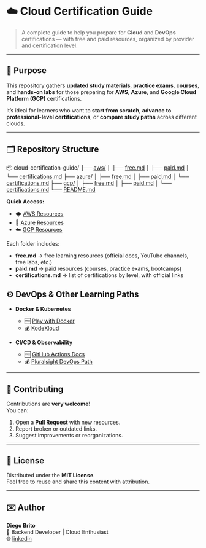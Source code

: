 # ☁️ Cloud Certification Guide

> A complete guide to help you prepare for **Cloud** and **DevOps** certifications — with free and paid resources, organized by provider and certification level.

---

## 🧭 Purpose

This repository gathers **updated study materials**, **practice exams**, **courses**, and **hands-on labs** for those preparing for **AWS**, **Azure**, and **Google Cloud Platform (GCP)** certifications.

It’s ideal for learners who want to **start from scratch**, **advance to professional-level certifications**, or **compare study paths** across different clouds.

---

## 🗂️ Repository Structure

📦 cloud-certification-guide/
├── [aws/](./aws/)
│   ├── [free.md](./aws/free.md)
│   ├── [paid.md](./aws/paid.md)
│   └── [certifications.md](./aws/certifications.md)
├── [azure/](./azure/)
│   ├── [free.md](./azure/free.md)
│   ├── [paid.md](./azure/paid.md)
│   └── [certifications.md](./azure/certifications.md)
├── [gcp/](./gcp/)
│   ├── [free.md](./gcp/free.md)
│   ├── [paid.md](./gcp/paid.md)
│   └── [certifications.md](./gcp/certifications.md)
└── [README.md](./README.md)

**Quick Access:**
- 🌩️ [AWS Resources](./aws/)
- 🔷 [Azure Resources](./azure/)
- ☁️ [GCP Resources](./gcp/)

Each folder includes:
- **free.md** → free learning resources (official docs, YouTube channels, free labs, etc.)
- **paid.md** → paid resources (courses, practice exams, bootcamps)
- **certifications.md** → list of certifications by level, with official links

## ⚙️ DevOps & Other Learning Paths

- **Docker & Kubernetes**  
  - 🆓 [Play with Docker](https://labs.play-with-docker.com/)  
  - 💰 [KodeKloud](https://kodekloud.com/)  

- **CI/CD & Observability**  
  - 🆓 [GitHub Actions Docs](https://docs.github.com/en/actions)  
  - 💰 [Pluralsight DevOps Path](https://www.pluralsight.com/paths/devops)  

---

## 🤝 Contributing

Contributions are **very welcome**!  
You can:
1. Open a **Pull Request** with new resources.  
2. Report broken or outdated links.  
3. Suggest improvements or reorganizations.  

---

## 📜 License

Distributed under the **MIT License**.  
Feel free to reuse and share this content with attribution.

---

## ✉️ Author

**Diego Brito**  
💼 Backend Developer | Cloud Enthusiast  
🌐 [linkedin](https://linkedin.com/in/diego-bbrito)
